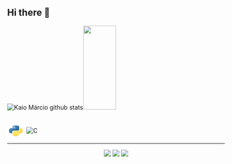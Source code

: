 ## Hi there 👋

<img width="44%" height="195px" src="https://github-readme-stats.vercel.app/api?username=Kaiom20&show_icons=true&theme=transparent&title_color=d9aa1e&text_color=ffffff&icon_color=d9aa1e&hide_border=true&bg_color=#0d1117" alt="Kaio Márcio github stats" /><img width="39%" height="195px" src="https://github-readme-stats.vercel.app/api/top-langs/?username=Kaiom20&layout=compact&theme=transparent&title_color=d9aa1e&text_color=ffffff&icon_color=d9aa1e&hide_border=true&bg_color=#0d1117" />


<div style="display: inline_block"><br>
  <img align="center" alt="Python" height="30" width="40" src="https://raw.githubusercontent.com/devicons/devicon/master/icons/python/python-original.svg">
  <img align="center" alt="C" height="30" width="40" src="https://devicon-website.vercel.app/api/c/original.svg"></img>
</div>

___

<div align="center"> 
  <a href = "mailto:kaiomacl.20@gmail.com"><img src="https://img.shields.io/badge/Gmail-D14836?style=for-the-badge&logo=gmail&logoColor=white" target="_blank"></a>
  <a href="https://www.instagram.com/kaiom.20" target="_blank"><img src="https://img.shields.io/badge/-Instagram-%23E4405F?style=for-the-badge&logo=instagram&logoColor=white" target="_blank"></a> 
  <a href="https://www.linkedin.com/in/kaio-márcio-lira-24264b2b7" target="_blank"><img src="https://img.shields.io/badge/-LinkedIn-%230077B5?style=for-the-badge&logo=linkedin&logoColor=white" target="_blank"></a>  
</div>
